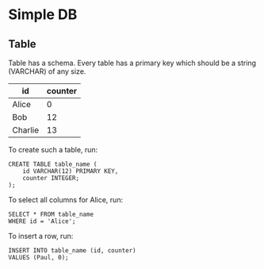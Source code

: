 # Simple DB

## Table

Table has a schema. Every table has a primary key which should be a string (VARCHAR) of any size.

| id      | counter |
|---------|---------|
| Alice   | 0       |
| Bob     | 12      |
| Charlie | 13      |

To create such a table, run:

```
CREATE TABLE table_name (
    id VARCHAR(12) PRIMARY KEY,
    counter INTEGER;
);
```

To select all columns for Alice, run:

```
SELECT * FROM table_name
WHERE id = 'Alice';
```

To insert a row, run:

```
INSERT INTO table_name (id, counter)
VALUES (Paul, 0);

```